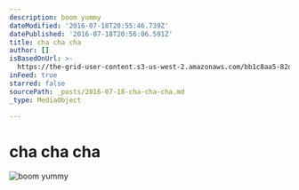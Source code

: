 ```yaml
---
description: boom yummy
dateModified: '2016-07-18T20:55:46.739Z'
datePublished: '2016-07-18T20:56:06.591Z'
title: cha cha cha
author: []
isBasedOnUrl: >-
  https://the-grid-user-content.s3-us-west-2.amazonaws.com/bb1c8aa5-82db-4ca1-8593-a5a11c5ec9b9.jpg
inFeed: true
starred: false
sourcePath: _posts/2016-07-18-cha-cha-cha.md
_type: MediaObject

---
```

# cha cha cha
![boom yummy](https://the-grid-user-content.s3-us-west-2.amazonaws.com/bb1c8aa5-82db-4ca1-8593-a5a11c5ec9b9.jpg)